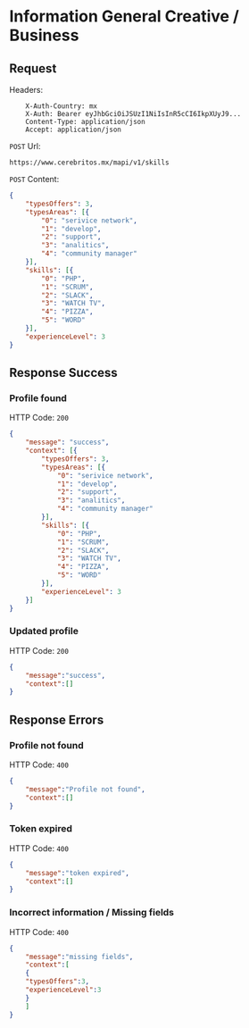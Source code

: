 # Information General Creative / Business

## Request

Headers:
```
	X-Auth-Country: mx
	X-Auth: Bearer eyJhbGciOiJSUzI1NiIsInR5cCI6IkpXUyJ9...
	Content-Type: application/json
	Accept: application/json
```

`POST` Url:
```url
https://www.cerebritos.mx/mapi/v1/skills
```

`POST` Content:
```json
{
	"typesOffers": 3,
	"typesAreas": [{
		"0": "serivice network",
		"1": "develop",
		"2": "support",
		"3": "analitics",
		"4": "community manager"
	}],
	"skills": [{
		"0": "PHP",
		"1": "SCRUM",
		"2": "SLACK",
		"3": "WATCH TV",
		"4": "PIZZA",
		"5": "WORD"
	}],
	"experienceLevel": 3
}
```
## Response Success

### Profile found

HTTP Code: `200`

```json
{
	"message": "success",
	"context": [{
		"typesOffers": 3,
		"typesAreas": [{
			"0": "serivice network",
			"1": "develop",
			"2": "support",
			"3": "analitics",
			"4": "community manager"
		}],
		"skills": [{
			"0": "PHP",
			"1": "SCRUM",
			"2": "SLACK",
			"3": "WATCH TV",
			"4": "PIZZA",
			"5": "WORD"
		}],
		"experienceLevel": 3
	}]
}
```

### Updated profile

HTTP Code: `200`

```json
{
	"message":"success",
	"context":[]
}
```

## Response Errors

### Profile not found

HTTP Code: `400`

```json
{
	"message":"Profile not found",
	"context":[]
}
```

### Token expired

HTTP Code: `400`

```json
{
	"message":"token expired",
	"context":[]
}
```

### Incorrect information / Missing fields

HTTP Code: `400`

```json
{
	"message":"missing fields",
	"context":[
	{
	"typesOffers":3,
	"experienceLevel":3
	}
	]
}
```